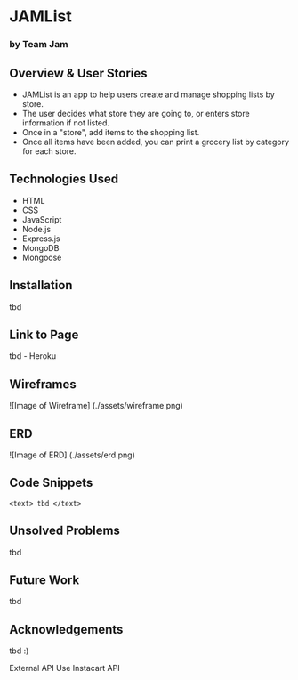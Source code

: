 # JAMList
### by Team Jam

## Overview & User Stories
- JAMList is an app to help users create and manage shopping lists by store.
- The user decides what store they are going to, or enters store information if not listed.
- Once in a "store", add items to the shopping list.
- Once all items have been added, you can print a grocery list by category for each store.

## Technologies Used
* HTML
* CSS
* JavaScript
* Node.js
* Express.js
* MongoDB
* Mongoose

## Installation
tbd

## Link to Page
tbd - Heroku

## Wireframes
![Image of Wireframe]
(./assets/wireframe.png)

## ERD
![Image of ERD]
(./assets/erd.png)

## Code Snippets
`<text> tbd </text>`

## Unsolved Problems
tbd

## Future Work
tbd

## Acknowledgements
tbd :)

External API Use
Instacart API
